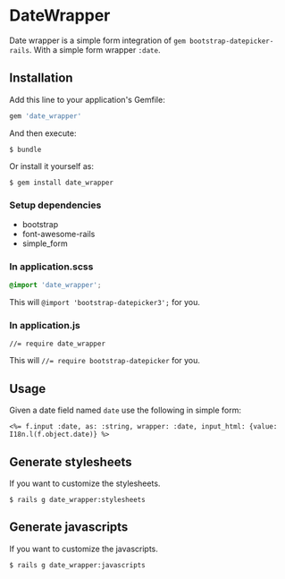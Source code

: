 # DateWrapper

Date wrapper is a simple form integration of `gem bootstrap-datepicker-rails`. With a simple form wrapper `:date`.

## Installation

Add this line to your application's Gemfile:

```ruby
gem 'date_wrapper'
```

And then execute:

    $ bundle

Or install it yourself as:

    $ gem install date_wrapper

### Setup dependencies
* bootstrap
* font-awesome-rails
* simple_form
    
### In application.scss

```scss
@import 'date_wrapper';
```

This will `@import 'bootstrap-datepicker3';` for you.

### In application.js

```
//= require date_wrapper
```

This will `//= require bootstrap-datepicker` for you.

## Usage

Given a date field named `date` use the following in simple form:

```erbruby
<%= f.input :date, as: :string, wrapper: :date, input_html: {value: I18n.l(f.object.date)} %>
```

## Generate stylesheets

If you want to customize the stylesheets.

    $ rails g date_wrapper:stylesheets


## Generate javascripts

If you want to customize the javascripts.

    $ rails g date_wrapper:javascripts
